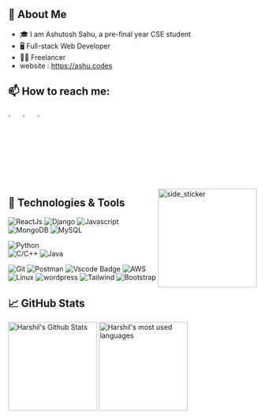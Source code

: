 
## 📖 About Me
- 🎓 I am Ashutosh Sahu, a pre-final year CSE student 
- 🖥 Full-stack Web Developer
- 👨‍💻 Freelancer 
- website : https://ashu.codes
 



<!-- links to social media icons -->
## 📫 How to reach me:
  
[<img src="https://img.icons8.com/color/48/000000/linkedin.png" width="3.5%"/>](https://www.linkedin.com/in/hackytosh/) 
&nbsp; <a href="mailto:bankashu74@gmail.com"><img src="https://img.icons8.com/fluent/48/000000/gmail.png" width="3.5%"/></a>
&nbsp; [<img src="https://img.icons8.com/fluent/48/000000/instagram-new.png" width="3.5%"/>](https://www.instagram.com/hackytosh_/) 
<!-- &nbsp; [<img src="https://github.com/sciencepal/sciencepal/blob/master/assets/discord-round.svg" width="3.5%"/>](https://discordapp.com/users/693479853822967828/) -->

<!-- Graph GIF -->
<img align="right" width=200px height=200px alt="side_sticker" src="https://media.giphy.com/media/TEnXkcsHrP4YedChhA/giphy.gif" />
  
## 🔧 Technologies & Tools

![ReactJs](https://img.shields.io/badge/React-20232A?style=for-the-badge&logo=react&logoColor=61DAFB)
![Django](https://img.shields.io/badge/Django-323330?style=for-the-badge&logo=DJango&logoColor=F7DF1E)
![Javascript](https://img.shields.io/badge/JavaScript-404D59?style=for-the-badge)
![MongoDB](https://img.shields.io/badge/MongoDB-white?style=for-the-badge&logo=mongodb&logoColor=4EA94B)
![MySQL](https://img.shields.io/badge/MySQL-F7DF1E?style=for-the-badge&logo=mysql&logoColor=4EA94B)

![Python](https://img.shields.io/badge/Python-323330?style=for-the-badge&logo=Python&logoColor=F7DF1E)  
![C/C++](https://img.shields.io/badge/C-C%2B%2B-00599C?style=for-the-badge&logo=c%2B%2B&logoColor=white)
![Java](https://img.shields.io/badge/Java-ED8B00?style=for-the-badge&logo=java&logoColor=white)

![Git](https://img.shields.io/badge/Git-F05032?style=for-the-badge&logo=git&logoColor=white)
![Postman](https://img.shields.io/badge/Postman-FF6C37?style=for-the-badge&logo=Postman&logoColor=white)
![Vscode Badge](https://img.shields.io/badge/VSCode-0078D4?style=for-the-badge&logo=visual%20studio%20code&logoColor=white)
![AWS](https://img.shields.io/badge/AWS-00C7B7?style=for-the-badge&logo=aws&logoColor=white)
![Linux](https://img.shields.io/badge/Linux-00C7B7?style=for-the-badge&logo=linux&logoColor=white)
![wordpress](https://img.shields.io/badge/wordpress-00C7B7?style=for-the-badge&logo=wordpress&logoColor=white)
![Tailwind](https://img.shields.io/badge/Tailwind-FF6C37?style=for-the-badge&logo=tailwind&logoColor=white)
![Bootstrap](https://img.shields.io/badge/Bootstrap-F05032?style=for-the-badge&logo=Bootstrap&logoColor=white)

  
## &#x1f4c8; GitHub Stats
  
<span width="100%" stlye="text-align: center;">
  <img src="https://github-readme-stats.vercel.app/api?username=hacky-tosh&show_icons=true&theme=tokyonight" alt="Harshil's Github Stats" height="180px" />
  <img src="https://github-readme-stats.vercel.app/api/top-langs/?username=hacky-tosh&layout=compact&theme=tokyonight" alt="Harshil's most used languages" height="180px" />
</span>
<!--   



[2]: https://github.com/hacky-tosh/
[3]: https://www.linkedin.com/in/hackytosh/
